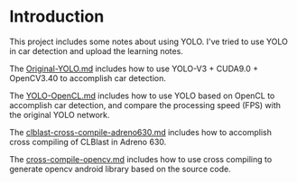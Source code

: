 # Introduction

This project includes some notes about using YOLO. I've tried to use YOLO in car detection and upload the learning notes.

The [Original-YOLO.md](https://github.com/huuuuusy/YOLO-Learning-Notes/blob/master/Original-YOLO.md) includes how to use YOLO-V3 + CUDA9.0 + OpenCV3.40 to accomplish car detection.

The [YOLO-OpenCL.md](https://github.com/huuuuusy/YOLO-Learning-Notes/blob/master/YOLO-OpenCL.md) includes how to use YOLO based on OpenCL to accomplish car detection, and compare the processing speed (FPS) with the original YOLO network.

The [clblast-cross-compile-adreno630.md](https://github.com/huuuuusy/YOLO-Learning-Notes/blob/master/clblast-cross-compile-adreno630.md) includes how to accomplish cross compiling of CLBlast in Adreno 630.

The [cross-compile-opencv.md](https://github.com/huuuuusy/YOLO-Learning-Notes/blob/master/cross-compile-opencv.md) includes how to use cross compiling to generate opencv android library based on the source code.